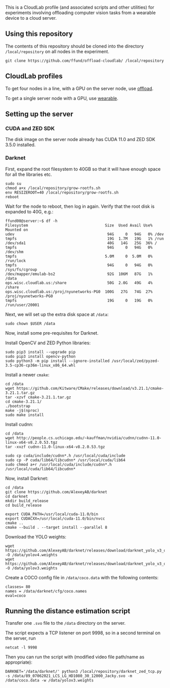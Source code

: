 This is a CloudLab profile (and associated scripts and other utilities) for experiments involving offloading computer vision tasks from a wearable device to a cloud server.

## Using this repository

The contents of this repository should be cloned into the directory `/local/repository` on all nodes in the experiment.

```
git clone https://github.com/ffund/offload-cloudlab/ /local/repository
```

## CloudLab profiles

To get four nodes in a line, with a GPU on the server node, use [offload](https://www.cloudlab.us/p/nyunetworks/offload).

To get a single server node with a GPU, use [wearable](https://www.cloudlab.us/p/nyunetworks/wearable). 

## Setting up the server

### CUDA and ZED SDK

The disk image on the server node already has CUDA 11.0 and ZED SDK 3.5.0 installed.

### Darknet

First, expand the root filesystem to 40GB so that it will have enough space for all the libraries etc.

```
sudo su
chmod a+x /local/repository/grow-rootfs.sh
env RESIZEROOT=40 /local/repository/grow-rootfs.sh
reboot
```

Wait for the node to reboot, then log in again. Verify that the root disk is expanded to 40G, e.g.:

```
ffund00@server:~$ df -h
Filesystem                                  Size  Used Avail Use% Mounted on
udev                                         94G     0   94G   0% /dev
tmpfs                                        19G  1.7M   19G   1% /run
/dev/sda1                                    40G   14G   25G  36% /
tmpfs                                        94G     0   94G   0% /dev/shm
tmpfs                                       5.0M     0  5.0M   0% /run/lock
tmpfs                                        94G     0   94G   0% /sys/fs/cgroup
/dev/mapper/emulab-bs2                       92G  106M   87G   1% /data
ops.wisc.cloudlab.us:/share                  50G  2.0G   49G   4% /share
ops.wisc.cloudlab.us:/proj/nyunetworks-PG0  100G   27G   74G  27% /proj/nyunetworks-PG0
tmpfs                                        19G     0   19G   0% /run/user/20001
```

Next, we will set up the extra disk space at `/data`:

```
sudo chown $USER /data
```

Now, install some pre-requisites for Darknet.

Install OpenCV and ZED Python libraries:

```
sudo pip3 install --upgrade pip
sudo pip3 install opencv-python
sudo python3 -m pip install --ignore-installed /usr/local/zed/pyzed-3.5-cp36-cp36m-linux_x86_64.whl
```

Install a newer `cmake`:

```
cd /data
wget https://github.com/Kitware/CMake/releases/download/v3.21.1/cmake-3.21.1.tar.gz
tar -xzvf cmake-3.21.1.tar.gz 
cd cmake-3.21.1/
./bootstrap
make -j$(nproc)
sudo make install
```

Install cudnn:

```
cd /data
wget http://people.cs.uchicago.edu/~kauffman/nvidia/cudnn/cudnn-11.0-linux-x64-v8.2.0.53.tgz
tar -xvzf cudnn-11.0-linux-x64-v8.2.0.53.tgz
 
sudo cp cuda/include/cudnn*.h /usr/local/cuda/include 
sudo cp -P cuda/lib64/libcudnn* /usr/local/cuda/lib64 
sudo chmod a+r /usr/local/cuda/include/cudnn*.h /usr/local/cuda/lib64/libcudnn*
```

Now, install Darknet:

```
cd /data
git clone https://github.com/AlexeyAB/darknet
cd darknet
mkdir build_release
cd build_release

export CUDA_PATH=/usr/local/cuda-11.0/bin
export CUDACXX=/usr/local/cuda-11.0/bin/nvcc
cmake ..
cmake --build . --target install --parallel 8
```

Download the YOLO weights:

```
wget https://github.com/AlexeyAB/darknet/releases/download/darknet_yolo_v3_optimal/yolov4.weights -O /data/yolov4.weights
wget https://github.com/AlexeyAB/darknet/releases/download/darknet_yolo_v3_optimal/yolov3.weights -O /data/yolov3.weights
```

Create a COCO config file in `/data/coco.data` with the following contents:

```
classes= 80
names = /data/darknet/cfg/coco.names
eval=coco
```

## Running the distance estimation script

Transfer one `.svo` file to the `/data` directory on the server.

The script expects a TCP listener on port 9998, so in a second terminal on the server, run

```
netcat -l 9998
```

Then you can run the script with (modified video file path/name as appropriate):

```
DARKNET='/data/darknet/' python3 /local/repository/darknet_zed_tcp.py -s /data/89_07062021_LCS_LG_HD1080_30_12000_Jacky.svo -m /data/coco.data -w /data/yolov3.weights
```

